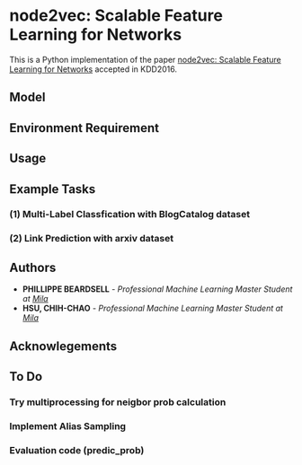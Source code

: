 # node2vec: Scalable Feature Learning for Networks
This is a Python implementation of the paper [node2vec: Scalable Feature Learning for Networks](https://cs.stanford.edu/~jure/pubs/node2vec-kdd16.pdf) accepted in KDD2016.

## Model

## Environment Requirement

## Usage

## Example Tasks 

### (1) Multi-Label Classfication with BlogCatalog dataset

### (2) Link Prediction with arxiv dataset

## Authors
* **PHILLIPPE BEARDSELL** - *Professional Machine Learning Master Student at [Mila](https://mila.quebec/)* 
* **HSU, CHIH-CHAO** - *Professional Machine Learning Master Student at [Mila](https://mila.quebec/)* 

## Acknowlegements

## To Do
### Try multiprocessing for neigbor prob calculation
### Implement Alias Sampling
### Evaluation code (predic_prob)
